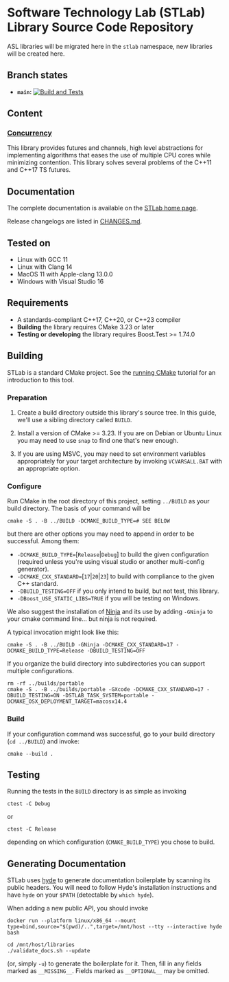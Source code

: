 # Software Technology Lab (STLab) Library Source Code Repository

ASL libraries will be migrated here in the `stlab` namespace, new libraries will be created here.

## Branch states

- **`main`:** [![Build and Tests](https://github.com/stlab/libraries/actions/workflows/stlab.yml/badge.svg)](https://github.com/stlab/libraries/actions/workflows/stlab.yml)

## Content

### [Concurrency](https://www.stlab.cc/libraries/concurrency/)
This library provides futures and channels, high level abstractions for implementing algorithms that eases the use of multiple CPU cores while minimizing contention. This library solves several problems of the C++11 and C++17 TS futures.

## Documentation

The complete documentation is available on the [STLab home page](http://stlab.cc).

Release changelogs are listed in [CHANGES.md](CHANGES.md).

## Tested on

- Linux with GCC 11
- Linux with Clang 14
- MacOS 11 with Apple-clang 13.0.0
- Windows with Visual Studio 16

## Requirements

- A standards-compliant C++17, C++20, or C++23 compiler
- **Building** the library requires CMake 3.23 or later
- **Testing or developing** the library requires Boost.Test >= 1.74.0

## Building

STLab is a standard CMake project. See the [running CMake](https://cmake.org/runningcmake) tutorial
for an introduction to this tool.

### Preparation

1. Create a build directory outside this library's source tree.  In this guide, we'll use a sibling
   directory called `BUILD`.

1. Install a version of CMake >= 3.23.  If you are on Debian or Ubuntu Linux you may need to use
   `snap` to find one that's new enough.

1. If you are using MSVC, you may need to set environment variables appropriately for your target
   architecture by invoking `VCVARSALL.BAT` with an appropriate option.

### Configure

Run CMake in the root directory of this project, setting `../BUILD` as your build directory.  The
basis of your command will be

```
cmake -S . -B ../BUILD -DCMAKE_BUILD_TYPE=# SEE BELOW
```

but there are other options you may need to append in order to be successful.  Among them:

* `-DCMAKE_BUILD_TYPE=`[`Release`|`Debug`] to build the given configuration (required unless you're using visual studio or another multi-config generator).
* `-DCMAKE_CXX_STANDARD=`[`17`|`20`|`23`] to build with compliance to the given C++ standard.
* `-DBUILD_TESTING=OFF` if you only intend to build, but not test, this library.
* `-DBoost_USE_STATIC_LIBS=TRUE` if you will be testing on Windows.

We also suggest the installation of [Ninja](https://ninja-build.org/) and its use by adding
`-GNinja` to your cmake command line… but ninja is not required.

A typical invocation might look like this:

```
cmake -S . -B ../BUILD -GNinja -DCMAKE_CXX_STANDARD=17 -DCMAKE_BUILD_TYPE=Release -DBUILD_TESTING=OFF
```

If you organize the build directory into subdirectories you can support multiple configurations.

```
rm -rf ../builds/portable
cmake -S . -B ../builds/portable -GXcode -DCMAKE_CXX_STANDARD=17 -DBUILD_TESTING=ON -DSTLAB_TASK_SYSTEM=portable -DCMAKE_OSX_DEPLOYMENT_TARGET=macosx14.4
```

### Build

If your configuration command was successful, go to your build directory (`cd ../BUILD`) and invoke:

```
cmake --build .
```

## Testing

Running the tests in the `BUILD` directory is as simple as invoking

```
ctest -C Debug
```
or
```
ctest -C Release
```

depending on which configuration (`CMAKE_BUILD_TYPE`) you chose to build.

## Generating Documentation

STLab uses [hyde](https://github.com/adobe/hyde) to generate documentation boilerplate by scanning its public headers. You will need to follow Hyde's installation instructions and have `hyde` on your `$PATH` (detectable by `which hyde`).

When adding a new public API, you should invoke

```
docker run --platform linux/x86_64 --mount type=bind,source="$(pwd)/..",target=/mnt/host --tty --interactive hyde bash
```

```
cd /mnt/host/libraries
./validate_docs.sh --update
```

(or, simply `-u`) to generate the boilerplate for it. Then, fill in any fields marked as `__MISSING__`. Fields marked as `__OPTIONAL__` may be omitted.
